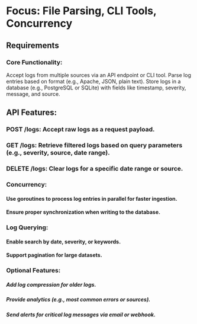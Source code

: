 # Focus: File Parsing, CLI Tools, Concurrency

## Requirements
### Core Functionality:

Accept logs from multiple sources via an API endpoint or CLI tool.
Parse log entries based on format (e.g., Apache, JSON, plain text).
Store logs in a database (e.g., PostgreSQL or SQLite) with fields like timestamp, severity, message, and source.

## API Features:

### POST /logs: Accept raw logs as a request payload.
### GET /logs: Retrieve filtered logs based on query parameters (e.g., severity, source, date range).
### DELETE /logs: Clear logs for a specific date range or source.

### Concurrency:
#### Use goroutines to process log entries in parallel for faster ingestion.
#### Ensure proper synchronization when writing to the database.

### Log Querying:
#### Enable search by date, severity, or keywords.
#### Support pagination for large datasets.
### Optional Features:

##### Add log compression for older logs.
##### Provide analytics (e.g., most common errors or sources).
##### Send alerts for critical log messages via email or webhook.
